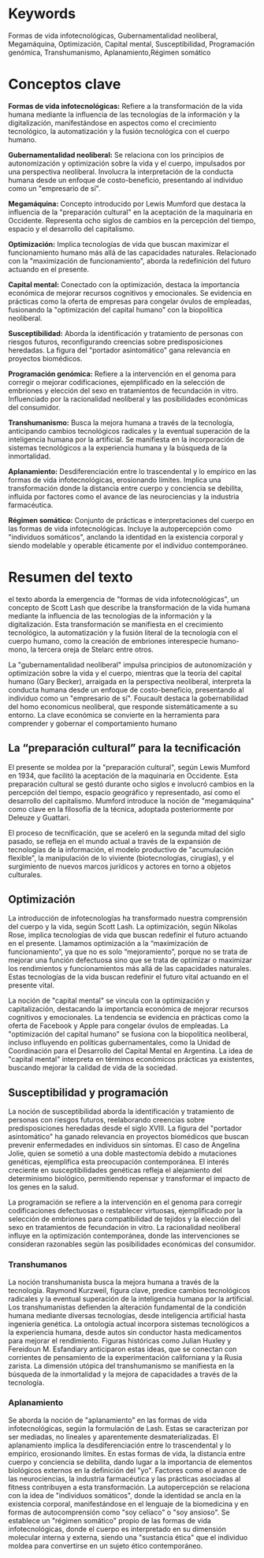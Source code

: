 # Keywords

Formas de vida infotecnológicas, Gubernamentalidad neoliberal, Megamáquina, Optimización, Capital mental, Susceptibilidad, Programación genómica, Transhumanismo, Aplanamiento,Régimen somático

# Conceptos clave

**Formas de vida infotecnológicas:**
Refiere a la transformación de la vida humana mediante la influencia de las tecnologías de la información y la digitalización, manifestándose en aspectos como el crecimiento tecnológico, la automatización y la fusión tecnológica con el cuerpo humano.

**Gubernamentalidad neoliberal:**
Se relaciona con los principios de autonomización y optimización sobre la vida y el cuerpo, impulsados por una perspectiva neoliberal. Involucra la interpretación de la conducta humana desde un enfoque de costo-beneficio, presentando al individuo como un "empresario de sí".

**Megamáquina:**
Concepto introducido por Lewis Mumford que destaca la influencia de la "preparación cultural" en la aceptación de la maquinaria en Occidente. Representa ocho siglos de cambios en la percepción del tiempo, espacio y el desarrollo del capitalismo.

**Optimización:**
Implica tecnologías de vida que buscan maximizar el funcionamiento humano más allá de las capacidades naturales. Relacionado con la "maximización de funcionamiento", aborda la redefinición del futuro actuando en el presente.

**Capital mental:**
Conectado con la optimización, destaca la importancia económica de mejorar recursos cognitivos y emocionales. Se evidencia en prácticas como la oferta de empresas para congelar óvulos de empleadas, fusionando la "optimización del capital humano" con la biopolítica neoliberal.

**Susceptibilidad:**
Aborda la identificación y tratamiento de personas con riesgos futuros, reconfigurando creencias sobre predisposiciones heredadas. La figura del "portador asintomático" gana relevancia en proyectos biomédicos.

**Programación genómica:**
Refiere a la intervención en el genoma para corregir o mejorar codificaciones, ejemplificado en la selección de embriones y elección del sexo en tratamientos de fecundación in vitro. Influenciado por la racionalidad neoliberal y las posibilidades económicas del consumidor.

**Transhumanismo:**
Busca la mejora humana a través de la tecnología, anticipando cambios tecnológicos radicales y la eventual superación de la inteligencia humana por la artificial. Se manifiesta en la incorporación de sistemas tecnológicos a la experiencia humana y la búsqueda de la inmortalidad.

**Aplanamiento:**
Desdiferenciación entre lo trascendental y lo empírico en las formas de vida infotecnológicas, erosionando límites. Implica una transformación donde la distancia entre cuerpo y conciencia se debilita, influida por factores como el avance de las neurociencias y la industria farmacéutica.

**Régimen somático:**
Conjunto de prácticas e interpretaciones del cuerpo en las formas de vida infotecnológicas. Incluye la autopercepción como "individuos somáticos", anclando la identidad en la existencia corporal y siendo modelable y operable éticamente por el individuo contemporáneo.

# Resumen del texto 

el texto aborda la emergencia de "formas de vida infotecnológicas", un concepto de Scott Lash que describe la transformación de la vida humana mediante la influencia de las tecnologías de la información y la digitalización. Esta transformación se manifiesta en el crecimiento tecnológico, la automatización y la fusión literal de la tecnología con el cuerpo humano, como la creación de embriones interespecie humano-mono, la tercera oreja de Stelarc entre otros. 

La "gubernamentalidad neoliberal" impulsa principios de autonomización y optimización sobre la vida y el cuerpo, mientras que la teoría del capital humano (Gary Becker), arraigada en la perspectiva neoliberal, interpreta la conducta humana desde un enfoque de costo-beneficio, presentando al individuo como un "empresario de sí". Foucault destaca la gobernabilidad del homo economicus neoliberal, que responde sistemáticamente a su entorno. La clave económica se convierte en la herramienta para comprender y gobernar el comportamiento humano
## La  “preparación  cultural”  para  la  tecnificación

El presente se moldea por la "preparación cultural", según Lewis Mumford en 1934, que facilitó la aceptación de la maquinaria en Occidente. Esta preparación cultural se gestó durante ocho siglos e involucró cambios en la percepción del tiempo, espacio geográfico y representado, así como el desarrollo del capitalismo. Mumford introduce la noción de "megamáquina" como clave en la filosofía de la técnica, adoptada posteriormente por Deleuze y Guattari. 

El proceso de tecnificación, que se aceleró en la segunda mitad del siglo pasado, se refleja en el mundo actual a través de la expansión de tecnologías de la información, el modelo productivo de "acumulación flexible", la manipulación de lo viviente (biotecnologías, cirugías), y el surgimiento de nuevos marcos jurídicos y actores en torno a objetos culturales.

## Optimización

La introducción de infotecnologías ha transformado nuestra comprensión del cuerpo y la vida, según Scott Lash. La optimización, según Nikolas Rose, implica tecnologías de vida que buscan redefinir el futuro actuando en el presente. Llamamos optimización a la “maximización de funcionamiento”, ya que no es solo “mejoramiento”, porque no se trata de mejorar una función defectuosa sino que se trata de optimizar o maximizar los rendimientos y funcionamientos más allá de las capacidades naturales. Estas tecnologías de la vida buscan redefinir el futuro vital actuando en el presente vital.

La noción de "capital mental" se vincula con la optimización y capitalización, destacando la importancia económica de mejorar recursos cognitivos y emocionales. La tendencia se evidencia en prácticas como la oferta de Facebook y Apple para congelar óvulos de empleadas. La "optimización del capital humano" se fusiona con la biopolítica neoliberal, incluso influyendo en políticas gubernamentales, como la Unidad de Coordinación para el Desarrollo del Capital Mental en Argentina. La idea de "capital mental" interpreta en términos económicos prácticas ya existentes, buscando mejorar la calidad de vida de la sociedad.

## Susceptibilidad y programación

La noción de susceptibilidad aborda la identificación y tratamiento de personas con riesgos futuros, reelaborando creencias sobre predisposiciones heredadas desde el siglo XVIII. La figura del "portador asintomático" ha ganado relevancia en proyectos biomédicos que buscan prevenir enfermedades en individuos sin síntomas. El caso de Angelina Jolie, quien se sometió a una doble mastectomía debido a mutaciones genéticas, ejemplifica esta preocupación contemporánea. El interés creciente en susceptibilidades genéticas refleja el alejamiento del determinismo biológico, permitiendo repensar y transformar el impacto de los genes en la salud. 

La programación se refiere a la intervención en el genoma para corregir codificaciones defectuosas o restablecer virtuosas, ejemplificado por la selección de embriones para compatibilidad de tejidos y la elección del sexo en tratamientos de fecundación in vitro. La racionalidad neoliberal influye en la optimización contemporánea, donde las intervenciones se consideran razonables según las posibilidades económicas del consumidor.

### Transhumanos

La noción transhumanista busca la mejora humana a través de la tecnología. Raymond Kurzweil, figura clave, predice cambios tecnológicos radicales y la eventual superación de la inteligencia humana por la artificial. Los transhumanistas defienden la alteración fundamental de la condición humana mediante diversas tecnologías, desde inteligencia artificial hasta ingeniería genética. La ontología actual incorpora sistemas tecnológicos a la experiencia humana, desde autos sin conductor hasta medicamentos para mejorar el rendimiento. Figuras históricas como Julian Huxley y Fereidoun M. Esfandiary anticiparon estas ideas, que se conectan con corrientes de pensamiento de la experimentación californiana y la Rusia zarista. La dimensión utópica del transhumanismo se manifiesta en la búsqueda de la inmortalidad y la mejora de capacidades a través de la tecnología.

### Aplanamiento

Se aborda la noción de "aplanamiento" en las formas de vida infotecnológicas, según la formulación de Lash. Estas se caracterizan por ser mediadas, no lineales y aparentemente desmaterializadas. El aplanamiento implica la desdiferenciación entre lo trascendental y lo empírico, erosionando límites. En estas formas de vida, la distancia entre cuerpo y conciencia se debilita, dando lugar a la importancia de elementos biológicos externos en la definición del "yo". Factores como el avance de las neurociencias, la industria farmacéutica y las prácticas asociadas al fitness contribuyen a esta transformación. La autopercepción se relaciona con la idea de "individuos somáticos", donde la identidad se ancla en la existencia corporal, manifestándose en el lenguaje de la biomedicina y en formas de autocomprensión como "soy celíaco" o "soy ansioso". Se establece un "régimen somático" propio de las formas de vida infotecnológicas, donde el cuerpo es interpretado en su dimensión molecular interna y externa, siendo una "sustancia ética" que el individuo moldea para convertirse en un sujeto ético contemporáneo.